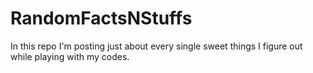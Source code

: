 # RandomFactsNStuffs
In this repo I'm posting just about every single sweet things I figure out while playing with my codes.

